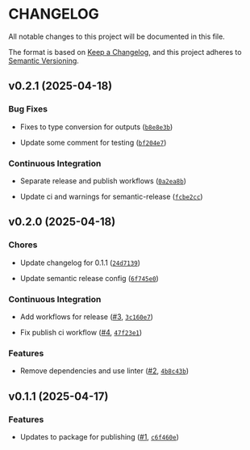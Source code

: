 # CHANGELOG

All notable changes to this project will be documented in this file.

The format is based on [Keep a Changelog](https://keepachangelog.com/en/1.0.0/),
and this project adheres to [Semantic Versioning](https://semver.org/spec/v2.0.0.html).

## v0.2.1 (2025-04-18)

### Bug Fixes

- Fixes to type conversion for outputs
  ([`b8e8e3b`](https://github.com/veris-ai/veris-python-sdk/commit/b8e8e3bbd606654ae3c342f07f7d27c8c9fefa6d))

- Update some comment for testing
  ([`bf204e7`](https://github.com/veris-ai/veris-python-sdk/commit/bf204e711c6c54da613d2f59a64f8d90e2ba7659))

### Continuous Integration

- Separate release and publish workflows
  ([`0a2ea8b`](https://github.com/veris-ai/veris-python-sdk/commit/0a2ea8bbb393fda6ef60161ff290f37df0a2faa5))

- Update ci and warnings for semantic-release
  ([`fcbe2cc`](https://github.com/veris-ai/veris-python-sdk/commit/fcbe2cccd22821cf5760126abb6174aa1f63082f))


## v0.2.0 (2025-04-18)

### Chores

- Update changelog for 0.1.1
  ([`24d7139`](https://github.com/veris-ai/veris-python-sdk/commit/24d713943737abcea6394258e5129ae0a55cb869))

- Update semantic release config
  ([`6f745e0`](https://github.com/veris-ai/veris-python-sdk/commit/6f745e09263703cfe034ba688b96e4da50759889))

### Continuous Integration

- Add workflows for release ([#3](https://github.com/veris-ai/veris-python-sdk/pull/3),
  [`3c160e7`](https://github.com/veris-ai/veris-python-sdk/commit/3c160e7e928ed1efb42825b767084df5d451edb5))

- Fix publish ci workflow ([#4](https://github.com/veris-ai/veris-python-sdk/pull/4),
  [`47f23e1`](https://github.com/veris-ai/veris-python-sdk/commit/47f23e19cd04b60ab0ae087b6d70b4748350393c))

### Features

- Remove dependencies and use linter ([#2](https://github.com/veris-ai/veris-python-sdk/pull/2),
  [`4b8c43b`](https://github.com/veris-ai/veris-python-sdk/commit/4b8c43b551265ff9c994f53d29a7ef185b7e3286))


## v0.1.1 (2025-04-17)

### Features

- Updates to package for publishing ([#1](https://github.com/veris-ai/veris-python-sdk/pull/1),
  [`c6f460e`](https://github.com/veris-ai/veris-python-sdk/commit/c6f460ea6e2f8472c120370a14f67f1d8c28626c))
